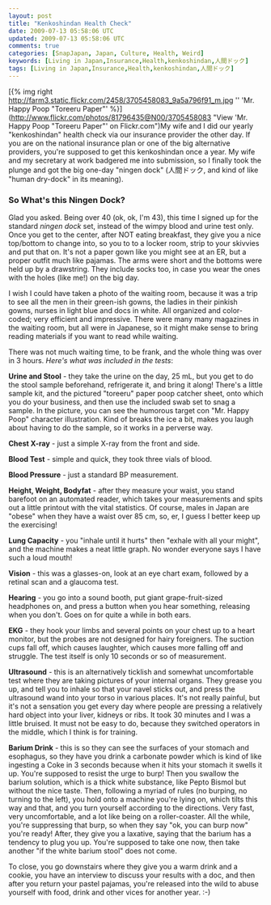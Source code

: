 ```yaml
---           
layout: post
title: "Kenkoshindan Health Check"
date: 2009-07-13 05:58:06 UTC
updated: 2009-07-13 05:58:06 UTC
comments: true
categories: [SnapJapan, Japan, Culture, Health, Weird]
keywords: [Living in Japan,Insurance,Health,kenkoshindan,人間ドック]
tags: [Living in Japan,Insurance,Health,kenkoshindan,人間ドック]
---
```

 


[{% img right http://farm3.static.flickr.com/2458/3705458083_9a5a796f91_m.jpg '' 'Mr. Happy Poop "Toreeru Paper"' %}](http://www.flickr.com/photos/81796435@N00/3705458083 "View 'Mr. Happy Poop "Toreeru Paper"' on Flickr.com")My wife and I did our yearly "kenkoshindan" health check via our insurance provider the other day. If you are on the national insurance plan or one of the big alternative providers, you're supposed to get this kenkoshindan once a year. My wife and my secretary at work badgered me into submission, so I finally took the plunge and got the big one-day "ningen dock" (人間ドック, and kind of like "human dry-dock" in its meaning). 




### So What's this Ningen Dock?






Glad you asked. Being over 40 (ok, ok, I'm 43), this time I signed up for the standard _ningen dock_ set, instead of the wimpy blood and urine test only. Once you get to the center, after NOT eating breakfast, they give you a nice top/bottom to change into, so you to to a locker room, strip to your skivvies and put that on. It's not a paper gown like you might see at an ER, but a proper outfit much like pajamas. The arms were short and the bottoms were held up by a drawstring. They include socks too, in case you wear the ones with the holes (like me!) on the big day. 




I wish I could have taken a photo of the waiting room, because it was a trip to see all the men in their green-ish gowns, the ladies in their pinkish gowns, nurses in light blue and docs in white. All organized and color-coded; very efficient and impressive. There were many many magazines in the waiting room, but all were in Japanese, so it might make sense to bring reading materials if you want to read while waiting. 




There was not much waiting time, to be frank, and the whole thing was over in 3 hours. _Here's what was included in the tests_: 









**Urine and Stool** - they take the urine on the day, 25 mL, but you get to do the stool sample beforehand, refrigerate it, and bring it along! There's a little sample kit, and the pictured "toreeru" paper poop catcher sheet, onto which you do your business, and then use the included swab set to snag a sample. In the picture, you can see the humorous target con "Mr. Happy Poop" character illustration. Kind of breaks the ice a bit, makes you laugh about having to do the sample, so it works in a perverse way.




**Chest X-ray** - just a simple X-ray from the front and side. 




**Blood Test** - simple and quick, they took three vials of blood. 




**Blood Pressure** - just a standard BP measurement. 




**Height, Weight, Bodyfat** - after they measure your waist, you stand barefoot on an automated reader, which takes your measurements and spits out a little printout with the vital statistics. Of course, males in Japan are "obese" when they have a waist over 85 cm, so, er, I guess I better keep up the exercising! 




**Lung Capacity** - you "inhale until it hurts" then "exhale with all your might", and the machine makes a neat little graph. No wonder everyone says I have such a loud mouth!




**Vision** - this was a glasses-on, look at an eye chart exam, followed by a retinal scan and a glaucoma test.




**Hearing** - you go into a sound booth, put giant grape-fruit-sized headphones on, and press a button when you hear something, releasing when you don't. Goes on for quite a while in both ears. 




**EKG** - they hook your limbs and several points on your chest up to a heart monitor, but the probes are not designed for hairy foreigners. The suction cups fall off, which causes laughter, which causes more falling off and struggle. The test itself is only 10 seconds or so of measurement.




**Ultrasound** - this is an alternatively ticklish and somewhat uncomfortable test where they are taking pictures of your internal organs. They grease you up, and tell you to inhale so that your navel sticks out, and press the ultrasound wand into your torso in various places. It's not really painful, but it's not a sensation you get every day where people are pressing a relatively hard object into your liver, kidneys or ribs. It took 30 minutes and I was a little bruised. It must not be easy to do, because they switched operators in the middle, which I think is for training.




**Barium Drink** - this is so they can see the surfaces of your stomach and esophagus, so they have you drink a carbonate powder which is kind of like ingesting a Coke in 3 seconds because when it hits your stomach it swells it up. You're supposed to resist the urge to burp! Then you swallow the barium solution, which is a thick white substance, like Pepto Bismol but without the nice taste. Then, following a myriad of rules (no burping, no turning to the left), you hold onto a machine you're lying on, which tilts this way and that, and you turn yourself according to the directions. Very fast, very uncomfortable, and a lot like being on a roller-coaster. All the while, you're suppressing that burp, so when they say "ok, you can burp now" you're ready! After, they give you a laxative, saying that the barium has a tendency to plug you up. You're supposed to take one now, then take another "if the white barium stool" does not come. 









To close, you go downstairs where they give you a warm drink and a cookie, you have an interview to discuss your results with a doc, and then after you return your pastel pajamas, you're released into the wild to abuse yourself with food, drink and other vices for another year. :-)


